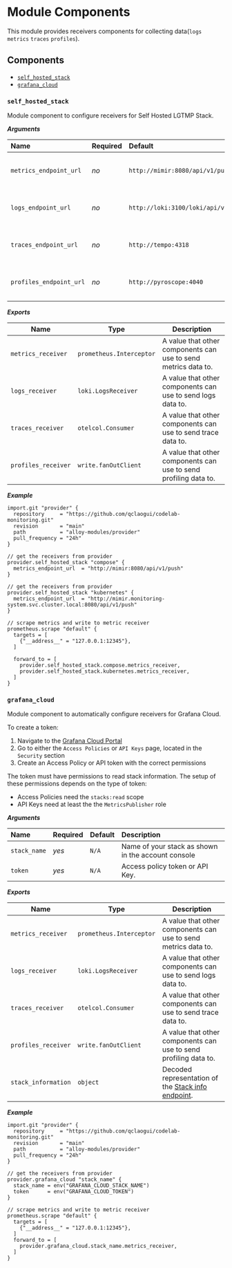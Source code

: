 # Module Components

This module provides receivers components for collecting data(`logs` `metrics` `traces` `profiles`).

## Components
  - [`self_hosted_stack`](#self_hosted_stack)
  - [`grafana_cloud`](#grafana_cloud)

### `self_hosted_stack`

Module component to configure receivers for Self Hosted LGTMP Stack.

***Arguments***

| Name                    | Required | Default                             | Description                         |
|:------------------------|:---------|:------------------------------------|:------------------------------------|
| `metrics_endpoint_url`  | _no_     | `http://mimir:8080/api/v1/push`     | Where to send collected `metrics`.  |
| `logs_endpoint_url`     | _no_     | `http://loki:3100/loki/api/v1/push` | Where to send collected `logs`.     |
| `traces_endpoint_url`   | _no_     | `http://tempo:4318`                 | Where to send collected `traces`.   |
| `profiles_endpoint_url` | _no_     | `http://pyroscope:4040`             | Where to send collected `profiles`. |

***Exports***

| Name                | Type                     | Description                                                      |
|---------------------|--------------------------|------------------------------------------------------------------|
| `metrics_receiver`  | `prometheus.Interceptor` | A value that other components can use to send metrics data to.   |
| `logs_receiver`     | `loki.LogsReceiver`      | A value that other components can use to send logs data to.      |
| `traces_receiver`   | `otelcol.Consumer`       | A value that other components can use to send trace data to.     |
| `profiles_receiver` | `write.fanOutClient`     | A value that other components can use to send profiling data to. |

***Example***

```alloy
import.git "provider" {
  repository     = "https://github.com/qclaogui/codelab-monitoring.git"
  revision       = "main"
  path           = "alloy-modules/provider"
  pull_frequency = "24h"
}

// get the receivers from provider
provider.self_hosted_stack "compose" {
  metrics_endpoint_url  = "http://mimir:8080/api/v1/push"
}

// get the receivers from provider
provider.self_hosted_stack "kubernetes" {
  metrics_endpoint_url  = "http://mimir.monitoring-system.svc.cluster.local:8080/api/v1/push"
}

// scrape metrics and write to metric receiver
prometheus.scrape "default" {
  targets = [
    {"__address__" = "127.0.0.1:12345"},
  ]

  forward_to = [
    provider.self_hosted_stack.compose.metrics_receiver,
    provider.self_hosted_stack.kubernetes.metrics_receiver,
  ]
}
```

### `grafana_cloud`

Module component to automatically configure receivers for Grafana Cloud.

To create a token:

1. Navigate to the [Grafana Cloud Portal](https://grafana.com/profile/org)
2. Go to either the `Access Policies` or `API Keys` page, located in the `Security` section
3. Create an Access Policy or API token with the correct permissions

The token must have permissions to read stack information. The setup of these permissions depends on the type of token:

- Access Policies need the `stacks:read` scope
- API Keys need at least the the `MetricsPublisher` role

***Arguments***

| Name         | Required | Default | Description                                        |
|:-------------|:---------|:--------|:---------------------------------------------------|
| `stack_name` | _yes_    | `N/A`   | Name of your stack as shown in the account console |
| `token`      | _yes_    | `N/A`   | Access policy token or API Key.                    |

***Exports***

| Name                | Type                     | Description                                                                                                                  |
|---------------------|--------------------------|------------------------------------------------------------------------------------------------------------------------------|
| `metrics_receiver`  | `prometheus.Interceptor` | A value that other components can use to send metrics data to.                                                               |
| `logs_receiver`     | `loki.LogsReceiver`      | A value that other components can use to send logs data to.                                                                  |
| `traces_receiver`   | `otelcol.Consumer`       | A value that other components can use to send trace data to.                                                                 |
| `profiles_receiver` | `write.fanOutClient`     | A value that other components can use to send profiling data to.                                                             |
| `stack_information` | `object`                 | Decoded representation of the [Stack info endpoint](https://grafana.com/docs/grafana-cloud/api-reference/cloud-api/#stacks). |

***Example***

```alloy
import.git "provider" {
  repository     = "https://github.com/qclaogui/codelab-monitoring.git"
  revision       = "main"
  path           = "alloy-modules/provider"
  pull_frequency = "24h"
}

// get the receivers from provider
provider.grafana_cloud "stack_name" {
  stack_name = env("GRAFANA_CLOUD_STACK_NAME")
  token      = env("GRAFANA_CLOUD_TOKEN")
}

// scrape metrics and write to metric receiver
prometheus.scrape "default" {
  targets = [
    {"__address__" = "127.0.0.1:12345"},
  ]
  forward_to = [
    provider.grafana_cloud.stack_name.metrics_receiver,
  ]
}
```
